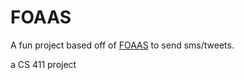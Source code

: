 # FOAAS

A fun project based off of [FOAAS](https://www.foaas.com/) to send sms/tweets.







a CS 411 project
